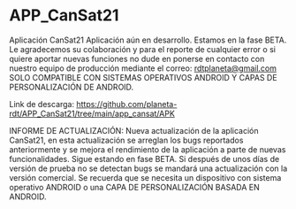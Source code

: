 # APP_CanSat21
Aplicación CanSat21
Aplicación aún en desarrollo. Estamos en la fase BETA. Le agradecemos su colaboración y para el reporte de cualquier error o si quiere aportar nuevas funciones no dude en ponerse en contacto con nuestro equipo de producción mediante el correo: rdtplaneta@gmail.com
SOLO COMPATIBLE CON SISTEMAS OPERATIVOS ANDROID Y CAPAS DE PERSONALIZACIÓN DE ANDROID.

Link de descarga: 
https://github.com/planeta-rdt/APP_CanSat21/tree/main/app_cansat/APK

INFORME DE ACTUALIZACIÓN:
Nueva actualización de la aplicación CanSat21, en esta actualización se arreglan los bugs reportados anteriormente y se mejora el rendimiento de la aplicación a parte de nuevas funcionalidades. Sigue estando en fase BETA. Si después de unos días de versión de prueba no se detectan bugs se mandará una actualización con la versión comercial. Se recuerda que se necesita un dispositivo con sistema operativo ANDROID o una CAPA DE PERSONALIZACIÓN BASADA EN ANDROID.
